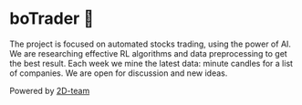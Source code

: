 # boTrader :space_invader:
The project is focused on automated stocks trading, using the power of AI. We are researching effective RL algorithms and data preprocessing to get the best result. Each week we mine the latest data: minute candles for a list of companies. We are open for discussion and new ideas.

Powered by
[2D-team](https://2d-team.now.sh)
